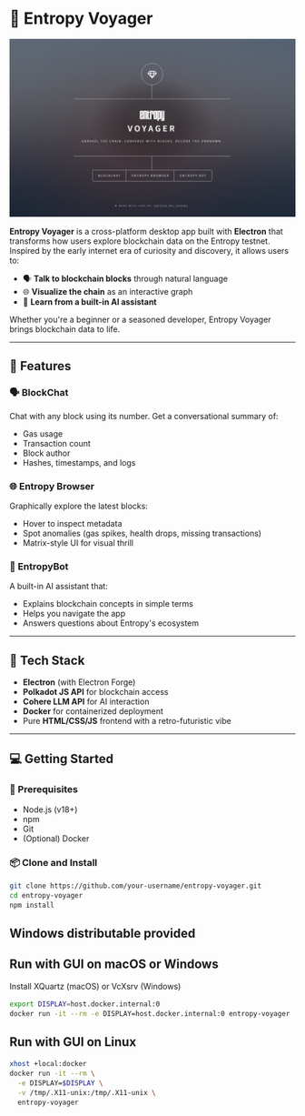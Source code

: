 # 🚀 Entropy Voyager

![Entropy Voyager](app.png)


**Entropy Voyager** is a cross-platform desktop app built with **Electron** that transforms how users explore blockchain data on the Entropy testnet. Inspired by the early internet era of curiosity and discovery, it allows users to:

- 🗣️ **Talk to blockchain blocks** through natural language
- 🌐 **Visualize the chain** as an interactive graph
- 🤖 **Learn from a built-in AI assistant**

Whether you're a beginner or a seasoned developer, Entropy Voyager brings blockchain data to life.

---

## 🌟 Features

### 🗣️ BlockChat
Chat with any block using its number. Get a conversational summary of:
- Gas usage
- Transaction count
- Block author
- Hashes, timestamps, and logs

### 🌐 Entropy Browser
Graphically explore the latest blocks:
- Hover to inspect metadata
- Spot anomalies (gas spikes, health drops, missing transactions)
- Matrix-style UI for visual thrill

### 🤖 EntropyBot
A built-in AI assistant that:
- Explains blockchain concepts in simple terms
- Helps you navigate the app
- Answers questions about Entropy's ecosystem

---

## 🧰 Tech Stack

- **Electron** (with Electron Forge)
- **Polkadot JS API** for blockchain access
- **Cohere LLM API** for AI interaction
- **Docker** for containerized deployment
- Pure **HTML/CSS/JS** frontend with a retro-futuristic vibe

---

## 💻 Getting Started

### 🔧 Prerequisites

- Node.js (v18+)
- npm
- Git
- (Optional) Docker

### 📦 Clone and Install

```bash
git clone https://github.com/your-username/entropy-voyager.git
cd entropy-voyager
npm install
```

## Windows distributable provided

## Run with GUI on macOS or Windows
Install XQuartz (macOS) or VcXsrv (Windows)

```bash
export DISPLAY=host.docker.internal:0
docker run -it --rm -e DISPLAY=host.docker.internal:0 entropy-voyager
```

## Run with GUI on Linux
```bash
xhost +local:docker
docker run -it --rm \
  -e DISPLAY=$DISPLAY \
  -v /tmp/.X11-unix:/tmp/.X11-unix \
  entropy-voyager
```

